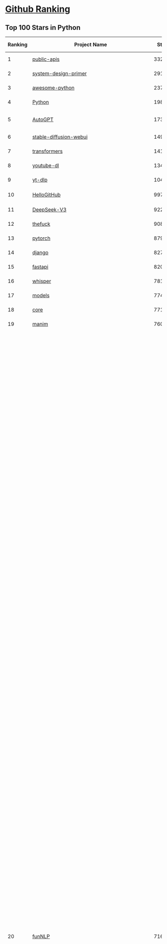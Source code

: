 [Github Ranking](../README.md)
==========

## Top 100 Stars in Python

| Ranking | Project Name | Stars | Forks | Language | Open Issues | Description | Last Commit |
| ------- | ------------ | ----- | ----- | -------- | ----------- | ----------- | ----------- |
| 1 | [public-apis](https://github.com/public-apis/public-apis) | 332766 | 35173 | Python | 57 | A collective list of free APIs | 2024-10-31T19:50:02Z |
| 2 | [system-design-primer](https://github.com/donnemartin/system-design-primer) | 291997 | 48529 | Python | 236 | Learn how to design large-scale systems. Prep for the system design interview.  Includes Anki flashcards. | 2024-12-02T01:10:39Z |
| 3 | [awesome-python](https://github.com/vinta/awesome-python) | 237208 | 25408 | Python | 0 | An opinionated list of awesome Python frameworks, libraries, software and resources. | 2024-08-11T17:10:18Z |
| 4 | [Python](https://github.com/TheAlgorithms/Python) | 198404 | 46398 | Python | 63 | All Algorithms implemented in Python | 2025-03-11T14:29:13Z |
| 5 | [AutoGPT](https://github.com/Significant-Gravitas/AutoGPT) | 173428 | 45340 | Python | 187 | AutoGPT is the vision of accessible AI for everyone, to use and to build on. Our mission is to provide the tools, so that you can focus on what matters. | 2025-03-15T23:23:39Z |
| 6 | [stable-diffusion-webui](https://github.com/AUTOMATIC1111/stable-diffusion-webui) | 149455 | 27907 | Python | 2311 | Stable Diffusion web UI | 2025-03-04T16:11:29Z |
| 7 | [transformers](https://github.com/huggingface/transformers) | 141283 | 28296 | Python | 1027 | 🤗 Transformers: State-of-the-art Machine Learning for Pytorch, TensorFlow, and JAX. | 2025-03-15T14:19:33Z |
| 8 | [youtube-dl](https://github.com/ytdl-org/youtube-dl) | 134677 | 10242 | Python | 3689 | Command-line program to download videos from YouTube.com and other video sites | 2025-03-11T02:00:24Z |
| 9 | [yt-dlp](https://github.com/yt-dlp/yt-dlp) | 104234 | 8168 | Python | 1538 | A feature-rich command-line audio/video downloader | 2025-03-15T21:28:17Z |
| 10 | [HelloGitHub](https://github.com/521xueweihan/HelloGitHub) | 99735 | 9838 | Python | 198 | :octocat: 分享 GitHub 上有趣、入门级的开源项目。Share interesting, entry-level open source projects on GitHub. | 2025-03-10T10:04:23Z |
| 11 | [DeepSeek-V3](https://github.com/deepseek-ai/DeepSeek-V3) | 92223 | 14963 | Python | 98 | None | 2025-02-24T03:50:20Z |
| 12 | [thefuck](https://github.com/nvbn/thefuck) | 90848 | 3645 | Python | 277 | Magnificent app which corrects your previous console command. | 2024-07-19T14:56:13Z |
| 13 | [pytorch](https://github.com/pytorch/pytorch) | 87921 | 23590 | Python | 14663 | Tensors and Dynamic neural networks in Python with strong GPU acceleration | 2025-03-16T02:24:48Z |
| 14 | [django](https://github.com/django/django) | 82716 | 32370 | Python | 0 | The Web framework for perfectionists with deadlines. | 2025-03-14T09:51:50Z |
| 15 | [fastapi](https://github.com/fastapi/fastapi) | 82059 | 7084 | Python | 53 | FastAPI framework, high performance, easy to learn, fast to code, ready for production | 2025-03-10T17:28:24Z |
| 16 | [whisper](https://github.com/openai/whisper) | 78151 | 9363 | Python | 0 | Robust Speech Recognition via Large-Scale Weak Supervision | 2025-01-04T20:56:17Z |
| 17 | [models](https://github.com/tensorflow/models) | 77445 | 45660 | Python | 1063 | Models and examples built with TensorFlow | 2025-03-14T06:07:58Z |
| 18 | [core](https://github.com/home-assistant/core) | 77116 | 32889 | Python | 2801 | :house_with_garden: Open source home automation that puts local control and privacy first. | 2025-03-16T02:38:42Z |
| 19 | [manim](https://github.com/3b1b/manim) | 76079 | 6611 | Python | 440 | Animation engine for explanatory math videos | 2025-02-26T15:52:59Z |
| 20 | [funNLP](https://github.com/fighting41love/funNLP) | 71675 | 14742 | Python | 30 | 中英文敏感词、语言检测、中外手机/电话归属地/运营商查询、名字推断性别、手机号抽取、身份证抽取、邮箱抽取、中日文人名库、中文缩写库、拆字词典、词汇情感值、停用词、反动词表、暴恐词表、繁简体转换、英文模拟中文发音、汪峰歌词生成器、职业名称词库、同义词库、反义词库、否定词库、汽车品牌词库、汽车零件词库、连续英文切割、各种中文词向量、公司名字大全、古诗词库、IT词库、财经词库、成语词库、地名词库、历史名人词库、诗词词库、医学词库、饮食词库、法律词库、汽车词库、动物词库、中文聊天语料、中文谣言数据、百度中文问答数据集、句子相似度匹配算法集合、bert资源、文本生成&摘要相关工具、cocoNLP信息抽取工具、国内电话号码正则匹配、清华大学XLORE:中英文跨语言百科知识图谱、清华大学人工智能技术系列报告、自然语言生成、NLU太难了系列、自动对联数据及机器人、用户名黑名单列表、罪名法务名词及分类模型、微信公众号语料、cs224n深度学习自然语言处理课程、中文手写汉字识别、中文自然语言处理 语料/数据集、变量命名神器、分词语料库+代码、任务型对话英文数据集、ASR 语音数据集 + 基于深度学习的中文语音识别系统、笑声检测器、Microsoft多语言数字/单位/如日期时间识别包、中华新华字典数据库及api(包括常用歇后语、成语、词语和汉字)、文档图谱自动生成、SpaCy 中文模型、Common Voice语音识别数据集新版、神经网络关系抽取、基于bert的命名实体识别、关键词(Keyphrase)抽取包pke、基于医疗领域知识图谱的问答系统、基于依存句法与语义角色标注的事件三元组抽取、依存句法分析4万句高质量标注数据、cnocr：用来做中文OCR的Python3包、中文人物关系知识图谱项目、中文nlp竞赛项目及代码汇总、中文字符数据、speech-aligner: 从“人声语音”及其“语言文本”产生音素级别时间对齐标注的工具、AmpliGraph: 知识图谱表示学习(Python)库：知识图谱概念链接预测、Scattertext 文本可视化(python)、语言/知识表示工具：BERT & ERNIE、中文对比英文自然语言处理NLP的区别综述、Synonyms中文近义词工具包、HarvestText领域自适应文本挖掘工具（新词发现-情感分析-实体链接等）、word2word：(Python)方便易用的多语言词-词对集：62种语言/3,564个多语言对、语音识别语料生成工具：从具有音频/字幕的在线视频创建自动语音识别(ASR)语料库、构建医疗实体识别的模型（包含词典和语料标注）、单文档非监督的关键词抽取、Kashgari中使用gpt-2语言模型、开源的金融投资数据提取工具、文本自动摘要库TextTeaser: 仅支持英文、人民日报语料处理工具集、一些关于自然语言的基本模型、基于14W歌曲知识库的问答尝试--功能包括歌词接龙and已知歌词找歌曲以及歌曲歌手歌词三角关系的问答、基于Siamese bilstm模型的相似句子判定模型并提供训练数据集和测试数据集、用Transformer编解码模型实现的根据Hacker News文章标题自动生成评论、用BERT进行序列标记和文本分类的模板代码、LitBank：NLP数据集——支持自然语言处理和计算人文学科任务的100部带标记英文小说语料、百度开源的基准信息抽取系统、虚假新闻数据集、Facebook: LAMA语言模型分析，提供Transformer-XL/BERT/ELMo/GPT预训练语言模型的统一访问接口、CommonsenseQA：面向常识的英文QA挑战、中文知识图谱资料、数据及工具、各大公司内部里大牛分享的技术文档 PDF 或者 PPT、自然语言生成SQL语句（英文）、中文NLP数据增强（EDA）工具、英文NLP数据增强工具 、基于医药知识图谱的智能问答系统、京东商品知识图谱、基于mongodb存储的军事领域知识图谱问答项目、基于远监督的中文关系抽取、语音情感分析、中文ULMFiT-情感分析-文本分类-语料及模型、一个拍照做题程序、世界各国大规模人名库、一个利用有趣中文语料库 qingyun 训练出来的中文聊天机器人、中文聊天机器人seqGAN、省市区镇行政区划数据带拼音标注、教育行业新闻语料库包含自动文摘功能、开放了对话机器人-知识图谱-语义理解-自然语言处理工具及数据、中文知识图谱：基于百度百科中文页面-抽取三元组信息-构建中文知识图谱、masr: 中文语音识别-提供预训练模型-高识别率、Python音频数据增广库、中文全词覆盖BERT及两份阅读理解数据、ConvLab：开源多域端到端对话系统平台、中文自然语言处理数据集、基于最新版本rasa搭建的对话系统、基于TensorFlow和BERT的管道式实体及关系抽取、一个小型的证券知识图谱/知识库、复盘所有NLP比赛的TOP方案、OpenCLaP：多领域开源中文预训练语言模型仓库、UER：基于不同语料+编码器+目标任务的中文预训练模型仓库、中文自然语言处理向量合集、基于金融-司法领域(兼有闲聊性质)的聊天机器人、g2pC：基于上下文的汉语读音自动标记模块、Zincbase 知识图谱构建工具包、诗歌质量评价/细粒度情感诗歌语料库、快速转化「中文数字」和「阿拉伯数字」、百度知道问答语料库、基于知识图谱的问答系统、jieba_fast 加速版的jieba、正则表达式教程、中文阅读理解数据集、基于BERT等最新语言模型的抽取式摘要提取、Python利用深度学习进行文本摘要的综合指南、知识图谱深度学习相关资料整理、维基大规模平行文本语料、StanfordNLP 0.2.0：纯Python版自然语言处理包、NeuralNLP-NeuralClassifier：腾讯开源深度学习文本分类工具、端到端的封闭域对话系统、中文命名实体识别：NeuroNER vs. BertNER、新闻事件线索抽取、2019年百度的三元组抽取比赛：“科学空间队”源码、基于依存句法的开放域文本知识三元组抽取和知识库构建、中文的GPT2训练代码、ML-NLP - 机器学习(Machine Learning)NLP面试中常考到的知识点和代码实现、nlp4han:中文自然语言处理工具集(断句/分词/词性标注/组块/句法分析/语义分析/NER/N元语法/HMM/代词消解/情感分析/拼写检查、XLM：Facebook的跨语言预训练语言模型、用基于BERT的微调和特征提取方法来进行知识图谱百度百科人物词条属性抽取、中文自然语言处理相关的开放任务-数据集-当前最佳结果、CoupletAI - 基于CNN+Bi-LSTM+Attention 的自动对对联系统、抽象知识图谱、MiningZhiDaoQACorpus - 580万百度知道问答数据挖掘项目、brat rapid annotation tool: 序列标注工具、大规模中文知识图谱数据：1.4亿实体、数据增强在机器翻译及其他nlp任务中的应用及效果、allennlp阅读理解:支持多种数据和模型、PDF表格数据提取工具 、 Graphbrain：AI开源软件库和科研工具，目的是促进自动意义提取和文本理解以及知识的探索和推断、简历自动筛选系统、基于命名实体识别的简历自动摘要、中文语言理解测评基准，包括代表性的数据集&基准模型&语料库&排行榜、树洞 OCR 文字识别 、从包含表格的扫描图片中识别表格和文字、语声迁移、Python口语自然语言处理工具集(英文)、 similarity：相似度计算工具包，java编写、海量中文预训练ALBERT模型 、Transformers 2.0 、基于大规模音频数据集Audioset的音频增强 、Poplar：网页版自然语言标注工具、图片文字去除，可用于漫画翻译 、186种语言的数字叫法库、Amazon发布基于知识的人-人开放领域对话数据集 、中文文本纠错模块代码、繁简体转换 、 Python实现的多种文本可读性评价指标、类似于人名/地名/组织机构名的命名体识别数据集 、东南大学《知识图谱》研究生课程(资料)、. 英文拼写检查库 、 wwsearch是企业微信后台自研的全文检索引擎、CHAMELEON：深度学习新闻推荐系统元架构 、 8篇论文梳理BERT相关模型进展与反思、DocSearch：免费文档搜索引擎、 LIDA：轻量交互式对话标注工具 、aili - the fastest in-memory index in the East 东半球最快并发索引 、知识图谱车音工作项目、自然语言生成资源大全 、中日韩分词库mecab的Python接口库、中文文本摘要/关键词提取、汉字字符特征提取器 (featurizer)，提取汉字的特征（发音特征、字形特征）用做深度学习的特征、中文生成任务基准测评 、中文缩写数据集、中文任务基准测评 - 代表性的数据集-基准(预训练)模型-语料库-baseline-工具包-排行榜、PySS3：面向可解释AI的SS3文本分类器机器可视化工具 、中文NLP数据集列表、COPE - 格律诗编辑程序、doccano：基于网页的开源协同多语言文本标注工具 、PreNLP：自然语言预处理库、简单的简历解析器，用来从简历中提取关键信息、用于中文闲聊的GPT2模型：GPT2-chitchat、基于检索聊天机器人多轮响应选择相关资源列表(Leaderboards、Datasets、Papers)、(Colab)抽象文本摘要实现集锦(教程 、词语拼音数据、高效模糊搜索工具、NLP数据增广资源集、微软对话机器人框架 、 GitHub Typo Corpus：大规模GitHub多语言拼写错误/语法错误数据集、TextCluster：短文本聚类预处理模块 Short text cluster、面向语音识别的中文文本规范化、BLINK：最先进的实体链接库、BertPunc：基于BERT的最先进标点修复模型、Tokenizer：快速、可定制的文本词条化库、中文语言理解测评基准，包括代表性的数据集、基准(预训练)模型、语料库、排行榜、spaCy 医学文本挖掘与信息提取 、 NLP任务示例项目代码集、 python拼写检查库、chatbot-list - 行业内关于智能客服、聊天机器人的应用和架构、算法分享和介绍、语音质量评价指标(MOSNet, BSSEval, STOI, PESQ, SRMR)、 用138GB语料训练的法文RoBERTa预训练语言模型 、BERT-NER-Pytorch：三种不同模式的BERT中文NER实验、无道词典 - 有道词典的命令行版本，支持英汉互查和在线查询、2019年NLP亮点回顾、 Chinese medical dialogue data 中文医疗对话数据集 、最好的汉字数字(中文数字)-阿拉伯数字转换工具、 基于百科知识库的中文词语多词义/义项获取与特定句子词语语义消歧、awesome-nlp-sentiment-analysis - 情感分析、情绪原因识别、评价对象和评价词抽取、LineFlow：面向所有深度学习框架的NLP数据高效加载器、中文医学NLP公开资源整理 、MedQuAD：(英文)医学问答数据集、将自然语言数字串解析转换为整数和浮点数、Transfer Learning in Natural Language Processing (NLP) 、面向语音识别的中文/英文发音辞典、Tokenizers：注重性能与多功能性的最先进分词器、CLUENER 细粒度命名实体识别 Fine Grained Named Entity Recognition、 基于BERT的中文命名实体识别、中文谣言数据库、NLP数据集/基准任务大列表、nlp相关的一些论文及代码, 包括主题模型、词向量(Word Embedding)、命名实体识别(NER)、文本分类(Text Classificatin)、文本生成(Text Generation)、文本相似性(Text Similarity)计算等，涉及到各种与nlp相关的算法，基于keras和tensorflow 、Python文本挖掘/NLP实战示例、 Blackstone：面向非结构化法律文本的spaCy pipeline和NLP模型通过同义词替换实现文本“变脸” 、中文 预训练 ELECTREA 模型: 基于对抗学习 pretrain Chinese Model 、albert-chinese-ner - 用预训练语言模型ALBERT做中文NER 、基于GPT2的特定主题文本生成/文本增广、开源预训练语言模型合集、多语言句向量包、编码、标记和实现：一种可控高效的文本生成方法、 英文脏话大列表 、attnvis：GPT2、BERT等transformer语言模型注意力交互可视化、CoVoST：Facebook发布的多语种语音-文本翻译语料库，包括11种语言(法语、德语、荷兰语、俄语、西班牙语、意大利语、土耳其语、波斯语、瑞典语、蒙古语和中文)的语音、文字转录及英文译文、Jiagu自然语言处理工具 - 以BiLSTM等模型为基础，提供知识图谱关系抽取 中文分词 词性标注 命名实体识别 情感分析 新词发现 关键词 文本摘要 文本聚类等功能、用unet实现对文档表格的自动检测，表格重建、NLP事件提取文献资源列表 、 金融领域自然语言处理研究资源大列表、CLUEDatasetSearch - 中英文NLP数据集：搜索所有中文NLP数据集，附常用英文NLP数据集 、medical_NER - 中文医学知识图谱命名实体识别 、(哈佛)讲因果推理的免费书、知识图谱相关学习资料/数据集/工具资源大列表、Forte：灵活强大的自然语言处理pipeline工具集 、Python字符串相似性算法库、PyLaia：面向手写文档分析的深度学习工具包、TextFooler：针对文本分类/推理的对抗文本生成模块、Haystack：灵活、强大的可扩展问答(QA)框架、中文关键短语抽取工具 | 2024-05-10T07:38:24Z |
| 21 | [ComfyUI](https://github.com/comfyanonymous/ComfyUI) | 71090 | 7689 | Python | 2038 | The most powerful and modular diffusion model GUI, api and backend with a graph/nodes interface. | 2025-03-15T14:12:20Z |
| 22 | [devops-exercises](https://github.com/bregman-arie/devops-exercises) | 70302 | 15696 | Python | 32 | Linux, Jenkins, AWS, SRE, Prometheus, Docker, Python, Ansible, Git, Kubernetes, Terraform, OpenStack, SQL, NoSQL, Azure, GCP, DNS, Elastic, Network, Virtualization. DevOps Interview Questions | 2025-01-25T17:57:43Z |
| 23 | [flask](https://github.com/pallets/flask) | 69074 | 16325 | Python | 5 | The Python micro framework for building web applications. | 2025-01-05T17:10:05Z |
| 24 | [screenshot-to-code](https://github.com/abi/screenshot-to-code) | 69057 | 8496 | Python | 96 | Drop in a screenshot and convert it to clean code (HTML/Tailwind/React/Vue) | 2025-02-25T21:04:08Z |
| 25 | [gpt_academic](https://github.com/binary-husky/gpt_academic) | 67909 | 8320 | Python | 248 | 为GPT/GLM等LLM大语言模型提供实用化交互接口，特别优化论文阅读/润色/写作体验，模块化设计，支持自定义快捷按钮&函数插件，支持Python和C++等项目剖析&自译解功能，PDF/LaTex论文翻译&总结功能，支持并行问询多种LLM模型，支持chatglm3等本地模型。接入通义千问, deepseekcoder, 讯飞星火, 文心一言, llama2, rwkv, claude2, moss等。 | 2025-03-10T15:44:57Z |
| 26 | [awesome-machine-learning](https://github.com/josephmisiti/awesome-machine-learning) | 67219 | 14810 | Python | 0 | A curated list of awesome Machine Learning frameworks, libraries and software. | 2025-02-13T13:51:00Z |
| 27 | [d2l-zh](https://github.com/d2l-ai/d2l-zh) | 67110 | 11404 | Python | 0 | 《动手学深度学习》：面向中文读者、能运行、可讨论。中英文版被70多个国家的500多所大学用于教学。 | 2024-07-30T09:32:19Z |
| 28 | [cpython](https://github.com/python/cpython) | 65786 | 31320 | Python | 7206 | The Python programming language | 2025-03-15T19:12:40Z |
| 29 | [ansible](https://github.com/ansible/ansible) | 64313 | 23994 | Python | 553 | Ansible is a radically simple IT automation platform that makes your applications and systems easier to deploy and maintain. Automate everything from code deployment to network configuration to cloud management, in a language that approaches plain English, using SSH, with no agents to install on remote systems. https://docs.ansible.com. | 2025-03-13T11:24:37Z |
| 30 | [PayloadsAllTheThings](https://github.com/swisskyrepo/PayloadsAllTheThings) | 63907 | 15128 | Python | 0 | A list of useful payloads and bypass for Web Application Security and Pentest/CTF | 2025-03-13T09:50:01Z |
| 31 | [gpt4free](https://github.com/xtekky/gpt4free) | 63819 | 13563 | Python | 14 | The official gpt4free repository \| various collection of powerful language models \| o3 and deepseek r1, gpt-4.5 | 2025-03-13T12:17:22Z |
| 32 | [sherlock](https://github.com/sherlock-project/sherlock) | 63024 | 7265 | Python | 87 | Hunt down social media accounts by username across social networks | 2025-02-17T06:07:27Z |
| 33 | [keras](https://github.com/keras-team/keras) | 62696 | 19541 | Python | 227 | Deep Learning for humans | 2025-03-15T19:44:32Z |
| 34 | [scikit-learn](https://github.com/scikit-learn/scikit-learn) | 61426 | 25679 | Python | 1585 | scikit-learn: machine learning in Python | 2025-03-15T15:57:14Z |
| 35 | [new-pac](https://github.com/Alvin9999/new-pac) | 59415 | 9800 | Python | 424 | 翻墙-科学上网、自由上网、免费科学上网、免费翻墙、fanqiang、油管youtube/视频下载、软件、VPN、一键翻墙浏览器，vps一键搭建翻墙服务器脚本/教程，免费shadowsocks/ss/ssr/v2ray/goflyway账号/节点，翻墙梯子，电脑、手机、iOS、安卓、windows、Mac、Linux、路由器翻墙、科学上网、youtube视频下载、youtube油管镜像/免翻墙网站、美区apple id共享账号、翻墙-科学上网-梯子 | 2025-03-16T04:02:06Z |
| 36 | [annotated_deep_learning_paper_implementations](https://github.com/labmlai/annotated_deep_learning_paper_implementations) | 59198 | 6008 | Python | 31 | 🧑‍🏫 60+ Implementations/tutorials of deep learning papers with side-by-side notes 📝; including transformers (original, xl, switch, feedback, vit, ...), optimizers (adam, adabelief, sophia, ...), gans(cyclegan, stylegan2, ...), 🎮 reinforcement learning (ppo, dqn), capsnet, distillation, ... 🧠 | 2024-08-24T09:18:59Z |
| 37 | [open-interpreter](https://github.com/OpenInterpreter/open-interpreter) | 58767 | 5010 | Python | 215 | A natural language interface for computers | 2025-01-24T13:02:04Z |
| 38 | [localstack](https://github.com/localstack/localstack) | 58044 | 4102 | Python | 271 | 💻 A fully functional local AWS cloud stack. Develop and test your cloud & Serverless apps offline | 2025-03-14T18:47:47Z |
| 39 | [llama](https://github.com/meta-llama/llama) | 57864 | 9718 | Python | 423 | Inference code for Llama models | 2025-01-26T21:42:26Z |
| 40 | [private-gpt](https://github.com/zylon-ai/private-gpt) | 55440 | 7427 | Python | 240 | Interact with your documents using the power of GPT, 100% privately, no data leaks | 2024-11-13T19:30:32Z |
| 41 | [you-get](https://github.com/soimort/you-get) | 55313 | 9737 | Python | 0 | :arrow_double_down: Dumb downloader that scrapes the web | 2025-01-04T02:13:08Z |
| 42 | [scrapy](https://github.com/scrapy/scrapy) | 54545 | 10707 | Python | 437 | Scrapy, a fast high-level web crawling & scraping framework for Python. | 2025-03-15T23:33:06Z |
| 43 | [face_recognition](https://github.com/ageitgey/face_recognition) | 54352 | 13568 | Python | 763 | The world's simplest facial recognition api for Python and the command line | 2024-08-21T06:22:36Z |
| 44 | [Real-Time-Voice-Cloning](https://github.com/CorentinJ/Real-Time-Voice-Cloning) | 53723 | 8908 | Python | 199 | Clone a voice in 5 seconds to generate arbitrary speech in real-time | 2024-08-14T19:54:03Z |
| 45 | [faceswap](https://github.com/deepfakes/faceswap) | 53471 | 13352 | Python | 31 | Deepfakes Software For All | 2025-02-26T17:55:37Z |
| 46 | [gpt-engineer](https://github.com/AntonOsika/gpt-engineer) | 53382 | 6984 | Python | 22 | CLI platform to experiment with codegen. Precursor to: https://lovable.dev | 2024-11-17T22:47:32Z |
| 47 | [yolov5](https://github.com/ultralytics/yolov5) | 52920 | 16763 | Python | 213 | YOLOv5 🚀 in PyTorch > ONNX > CoreML > TFLite | 2025-03-14T12:28:50Z |
| 48 | [openpilot](https://github.com/commaai/openpilot) | 52889 | 9545 | Python | 120 | openpilot is an operating system for robotics. Currently, it upgrades the driver assistance system on 275+ supported cars. | 2025-03-16T03:55:23Z |
| 49 | [requests](https://github.com/psf/requests) | 52604 | 9405 | Python | 189 | A simple, yet elegant, HTTP library. | 2025-02-20T18:43:14Z |
| 50 | [MetaGPT](https://github.com/geekan/MetaGPT) | 52480 | 6209 | Python | 52 | 🌟 The Multi-Agent Framework: First AI Software Company, Towards Natural Language Programming | 2025-03-13T06:22:42Z |
| 51 | [hackingtool](https://github.com/Z4nzu/hackingtool) | 51888 | 5591 | Python | 48 | ALL IN ONE Hacking Tool For Hackers | 2025-03-03T15:17:19Z |
| 52 | [langflow](https://github.com/langflow-ai/langflow) | 51588 | 5668 | Python | 344 | Langflow is a powerful tool for building and deploying AI-powered agents and workflows. | 2025-03-16T02:33:21Z |
| 53 | [rich](https://github.com/Textualize/rich) | 51226 | 1802 | Python | 204 | Rich is a Python library for rich text and beautiful formatting in the terminal. | 2024-12-02T16:01:57Z |
| 54 | [OpenHands](https://github.com/All-Hands-AI/OpenHands) | 50593 | 5558 | Python | 251 | 🙌 OpenHands: Code Less, Make More | 2025-03-16T04:04:49Z |
| 55 | [grok-1](https://github.com/xai-org/grok-1) | 50238 | 8365 | Python | 80 | Grok open release | 2024-08-30T04:17:25Z |
| 56 | [professional-programming](https://github.com/charlax/professional-programming) | 47417 | 3765 | Python | 0 | A collection of learning resources for curious software engineers | 2025-03-08T20:02:34Z |
| 57 | [PaddleOCR](https://github.com/PaddlePaddle/PaddleOCR) | 47374 | 8072 | Python | 37 | Awesome multilingual OCR toolkits based on PaddlePaddle (practical ultra lightweight OCR system, support 80+ languages recognition, provide data annotation and synthesis tools, support training and deployment among server, mobile, embedded and IoT devices) | 2025-03-14T01:45:05Z |
| 58 | [big-list-of-naughty-strings](https://github.com/minimaxir/big-list-of-naughty-strings) | 47007 | 2152 | Python | 69 | The Big List of Naughty Strings is a list of strings which have a high probability of causing issues when used as user-input data. | 2024-04-18T03:26:59Z |
| 59 | [30-Days-Of-Python](https://github.com/Asabeneh/30-Days-Of-Python) | 45105 | 8626 | Python | 50 | 30 days of Python programming challenge is a step-by-step guide to learn the Python programming language in 30 days. This challenge may take more than100 days, follow your own pace.  These videos may help too: https://www.youtube.com/channel/UC7PNRuno1rzYPb1xLa4yktw | 2025-02-11T09:58:01Z |
| 60 | [pandas](https://github.com/pandas-dev/pandas) | 44854 | 18337 | Python | 3625 | Flexible and powerful data analysis / manipulation library for Python, providing labeled data structures similar to R data.frame objects, statistical functions, and much more | 2025-03-14T15:03:10Z |
| 61 | [Deep-Live-Cam](https://github.com/hacksider/Deep-Live-Cam) | 44649 | 6587 | Python | 15 | real time face swap and one-click video deepfake with only a single image | 2025-03-15T16:03:39Z |
| 62 | [browser-use](https://github.com/browser-use/browser-use) | 44360 | 4516 | Python | 314 | Make websites accessible for AI agents | 2025-03-11T06:13:25Z |
| 63 | [LLaMA-Factory](https://github.com/hiyouga/LLaMA-Factory) | 44268 | 5413 | Python | 352 | Unified Efficient Fine-Tuning of 100+ LLMs & VLMs (ACL 2024) | 2025-03-15T12:55:25Z |
| 64 | [Fooocus](https://github.com/lllyasviel/Fooocus) | 43802 | 6637 | Python | 203 | Focus on prompting and generating | 2025-01-24T10:55:35Z |
| 65 | [text-generation-webui](https://github.com/oobabooga/text-generation-webui) | 42891 | 5529 | Python | 209 | A Gradio web UI for Large Language Models with support for multiple inference backends. | 2025-03-15T20:53:04Z |
| 66 | [GPT-SoVITS](https://github.com/RVC-Boss/GPT-SoVITS) | 42398 | 4728 | Python | 733 | 1 min voice data can also be used to train a good TTS model! (few shot voice cloning) | 2025-03-05T10:22:01Z |
| 67 | [vllm](https://github.com/vllm-project/vllm) | 41539 | 6272 | Python | 1427 | A high-throughput and memory-efficient inference and serving engine for LLMs | 2025-03-16T03:26:19Z |
| 68 | [autogen](https://github.com/microsoft/autogen) | 41501 | 6180 | Python | 464 | A programming framework for agentic AI 🤖 PyPi: autogen-agentchat Discord: https://aka.ms/autogen-discord Office Hour: https://aka.ms/autogen-officehour | 2025-03-16T03:37:44Z |
| 69 | [odoo](https://github.com/odoo/odoo) | 41299 | 26814 | Python | 3057 | Odoo. Open Source Apps To Grow Your Business. | 2025-03-16T00:35:46Z |
| 70 | [python-patterns](https://github.com/faif/python-patterns) | 41069 | 6963 | Python | 10 | A collection of design patterns/idioms in Python | 2024-09-05T20:53:59Z |
| 71 | [ChatGLM-6B](https://github.com/THUDM/ChatGLM-6B) | 41016 | 5228 | Python | 556 | ChatGLM-6B: An Open Bilingual Dialogue Language Model \| 开源双语对话语言模型 | 2024-06-27T04:05:25Z |
| 72 | [ColossalAI](https://github.com/hpcaitech/ColossalAI) | 40600 | 4480 | Python | 418 | Making large AI models cheaper, faster and more accessible | 2025-03-14T10:15:31Z |
| 73 | [stablediffusion](https://github.com/Stability-AI/stablediffusion) | 40469 | 5182 | Python | 245 | High-Resolution Image Synthesis with Latent Diffusion Models | 2024-10-10T21:28:57Z |
| 74 | [diagrams](https://github.com/mingrammer/diagrams) | 40411 | 2599 | Python | 305 | :art: Diagram as Code for prototyping cloud system architectures | 2025-03-14T01:37:20Z |
| 75 | [ailearning](https://github.com/apachecn/ailearning) | 40334 | 11516 | Python | 2 | AiLearning：数据分析+机器学习实战+线性代数+PyTorch+NLTK+TF2 | 2024-11-12T16:21:55Z |
| 76 | [sentry](https://github.com/getsentry/sentry) | 40287 | 4280 | Python | 2129 | Developer-first error tracking and performance monitoring | 2025-03-15T17:04:56Z |
| 77 | [markitdown](https://github.com/microsoft/markitdown) | 40120 | 1873 | Python | 149 | Python tool for converting files and office documents to Markdown. | 2025-03-16T02:03:05Z |
| 78 | [nanoGPT](https://github.com/karpathy/nanoGPT) | 40080 | 6593 | Python | 221 | The simplest, fastest repository for training/finetuning medium-sized GPTs. | 2024-12-09T23:53:04Z |
| 79 | [llama_index](https://github.com/run-llama/llama_index) | 40021 | 5703 | Python | 697 | LlamaIndex is the leading framework for building LLM-powered agents over your data. | 2025-03-14T22:35:33Z |
| 80 | [black](https://github.com/psf/black) | 39926 | 2558 | Python | 329 | The uncompromising Python code formatter | 2025-03-16T00:41:19Z |
| 81 | [airflow](https://github.com/apache/airflow) | 39176 | 14796 | Python | 1143 | Apache Airflow - A platform to programmatically author, schedule, and monitor workflows | 2025-03-15T21:44:20Z |
| 82 | [cheat.sh](https://github.com/chubin/cheat.sh) | 39097 | 1810 | Python | 120 | the only cheat sheet you need | 2025-02-01T13:32:00Z |
| 83 | [Deep-Learning-Papers-Reading-Roadmap](https://github.com/floodsung/Deep-Learning-Papers-Reading-Roadmap) | 38845 | 7348 | Python | 50 | Deep Learning papers reading roadmap for anyone who are eager to learn this amazing tech! | 2022-11-27T13:18:32Z |
| 84 | [bert](https://github.com/google-research/bert) | 38838 | 9669 | Python | 791 | TensorFlow code and pre-trained models for BERT | 2024-07-23T23:39:41Z |
| 85 | [TTS](https://github.com/coqui-ai/TTS) | 38467 | 4823 | Python | 14 | 🐸💬 - a deep learning toolkit for Text-to-Speech, battle-tested in research and production | 2024-08-16T12:07:14Z |
| 86 | [mitmproxy](https://github.com/mitmproxy/mitmproxy) | 38338 | 4133 | Python | 325 | An interactive TLS-capable intercepting HTTP proxy for penetration testers and software developers. | 2025-03-15T19:58:49Z |
| 87 | [streamlit](https://github.com/streamlit/streamlit) | 38175 | 3313 | Python | 994 | Streamlit — A faster way to build and share data apps. | 2025-03-15T18:18:43Z |
| 88 | [FastChat](https://github.com/lm-sys/FastChat) | 38115 | 4661 | Python | 803 | An open platform for training, serving, and evaluating large language models. Release repo for Vicuna and Chatbot Arena. | 2025-03-01T06:43:01Z |
| 89 | [WeChatMsg](https://github.com/LC044/WeChatMsg) | 38043 | 3918 | Python | 59 | 提取微信聊天记录，将其导出成HTML、Word、Excel文档永久保存，对聊天记录进行分析生成年度聊天报告，用聊天数据训练专属于个人的AI聊天助手 | 2025-03-11T09:59:23Z |
| 90 | [ultralytics](https://github.com/ultralytics/ultralytics) | 37979 | 7366 | Python | 574 | Ultralytics YOLO11 🚀 | 2025-03-16T00:59:08Z |
| 91 | [quivr](https://github.com/QuivrHQ/quivr) | 37536 | 3637 | Python | 25 | Opiniated RAG for integrating GenAI in your apps 🧠   Focus on your product rather than the RAG. Easy integration in existing products with customisation!  Any LLM: GPT4, Groq, Llama. Any Vectorstore: PGVector, Faiss. Any Files. Anyway you want.  | 2025-03-14T15:10:35Z |
| 92 | [DeepSpeed](https://github.com/deepspeedai/DeepSpeed) | 37441 | 4301 | Python | 1010 | DeepSpeed is a deep learning optimization library that makes distributed training and inference easy, efficient, and effective. | 2025-03-14T20:53:00Z |
| 93 | [freqtrade](https://github.com/freqtrade/freqtrade) | 37258 | 7334 | Python | 37 | Free, open source crypto trading bot | 2025-03-15T07:30:36Z |
| 94 | [Open-Assistant](https://github.com/LAION-AI/Open-Assistant) | 37255 | 3264 | Python | 226 | OpenAssistant is a chat-based assistant that understands tasks, can interact with third-party systems, and retrieve information dynamically to do so. | 2024-08-17T01:55:35Z |
| 95 | [python-cheatsheet](https://github.com/gto76/python-cheatsheet) | 36971 | 6587 | Python | 5 | Comprehensive Python Cheatsheet | 2025-03-09T23:23:51Z |
| 96 | [OpenBB](https://github.com/OpenBB-finance/OpenBB) | 36851 | 3347 | Python | 36 | Investment Research for Everyone, Everywhere. | 2025-03-16T01:12:25Z |
| 97 | [gradio](https://github.com/gradio-app/gradio) | 36840 | 2797 | Python | 462 | Build and share delightful machine learning apps, all in Python. 🌟 Star to support our work! | 2025-03-15T14:43:27Z |
| 98 | [interview_internal_reference](https://github.com/0voice/interview_internal_reference) | 36831 | 9463 | Python | 28 | 2023年最新总结，阿里，腾讯，百度，美团，头条等技术面试题目，以及答案，专家出题人分析汇总。 | 2024-05-20T12:04:02Z |
| 99 | [GFPGAN](https://github.com/TencentARC/GFPGAN) | 36436 | 6042 | Python | 356 | GFPGAN aims at developing Practical Algorithms for Real-world Face Restoration. | 2024-07-26T18:44:02Z |
| 100 | [wtfpython](https://github.com/satwikkansal/wtfpython) | 36076 | 2668 | Python | 64 | What the f*ck Python? 😱 | 2025-03-06T07:35:23Z |

